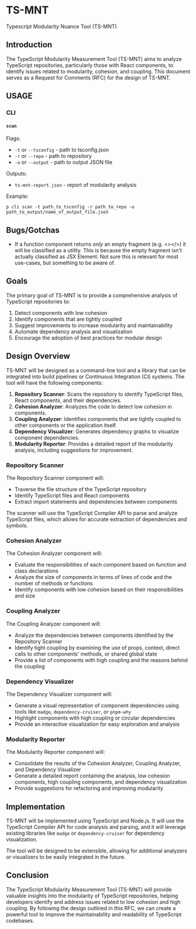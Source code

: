 # TS-MNT

Typescript Modularity Nuance Tool (TS-MNT)

## Introduction

The TypeScript Modularity Measurement Tool (TS-MNT) aims to analyze TypeScript repositories, particularly those with React components, to identify issues related to modularity, cohesion, and coupling. This document serves as a Request for Comments (RFC) for the design of TS-MNT.

## USAGE

### CLI

#### `scan`

Flags:

- `-t` or `--tsconfig` - path to tsconfig.json
- `-r` or `--repo` - path to repository
- `-o` or `--output` - path to output JSON file

Outputs:

- `ts-mnt-report.json` - report of modularity analysis

Example:

`p cli scan -t path_to_tsconfig -r path_to_repo -o path_to_output/name_of_output_file.json`

## Bugs/Gotchas

- If a function component returns _only_ an empty fragment (e.g. <></>) it will be classified as a utility. This is because the empty fragment isn't actually classified as JSX Element. Not sure this is relevant for most use-cases, but something to be aware of.

## Goals

The primary goal of TS-MNT is to provide a comprehensive analysis of TypeScript repositories to:

1. Detect components with low cohesion
2. Identify components that are tightly coupled
3. Suggest improvements to increase modularity and maintainability
4. Automate dependency analysis and visualization
5. Encourage the adoption of best practices for modular design

## Design Overview

TS-MNT will be designed as a command-line tool and a library that can be integrated into build pipelines or Continuous Integration (CI) systems. The tool will have the following components:

1. **Repository Scanner**: Scans the repository to identify TypeScript files, React components, and their dependencies.
2. **Cohesion Analyzer**: Analyzes the code to detect low cohesion in components.
3. **Coupling Analyzer**: Identifies components that are tightly coupled to other components or the application itself.
4. **Dependency Visualizer**: Generates dependency graphs to visualize component dependencies.
5. **Modularity Reporter**: Provides a detailed report of the modularity analysis, including suggestions for improvement.

### Repository Scanner

The Repository Scanner component will:

- Traverse the file structure of the TypeScript repository
- Identify TypeScript files and React components
- Extract import statements and dependencies between components

The scanner will use the TypeScript Compiler API to parse and analyze TypeScript files, which allows for accurate extraction of dependencies and symbols.

### Cohesion Analyzer

The Cohesion Analyzer component will:

- Evaluate the responsibilities of each component based on function and class declarations
- Analyze the size of components in terms of lines of code and the number of methods or functions
- Identify components with low cohesion based on their responsibilities and size

### Coupling Analyzer

The Coupling Analyzer component will:

- Analyze the dependencies between components identified by the Repository Scanner
- Identify tight coupling by examining the use of props, context, direct calls to other components' methods, or shared global state
- Provide a list of components with high coupling and the reasons behind the coupling

### Dependency Visualizer

The Dependency Visualizer component will:

- Generate a visual representation of component dependencies using tools like `madge`, `dependency-cruiser`, or `pnpm-why`
- Highlight components with high coupling or circular dependencies
- Provide an interactive visualization for easy exploration and analysis

### Modularity Reporter

The Modularity Reporter component will:

- Consolidate the results of the Cohesion Analyzer, Coupling Analyzer, and Dependency Visualizer
- Generate a detailed report containing the analysis, low cohesion components, high coupling components, and dependency visualization
- Provide suggestions for refactoring and improving modularity

## Implementation

TS-MNT will be implemented using TypeScript and Node.js. It will use the TypeScript Compiler API for code analysis and parsing, and it will leverage existing libraries like `madge` or `dependency-cruiser` for dependency visualization.

The tool will be designed to be extensible, allowing for additional analyzers or visualizers to be easily integrated in the future.

## Conclusion

The TypeScript Modularity Measurement Tool (TS-MNT) will provide valuable insights into the modularity of TypeScript repositories, helping developers identify and address issues related to low cohesion and high coupling. By following the design outlined in this RFC, we can create a powerful tool to improve the maintainability and readability of TypeScript codebases.
